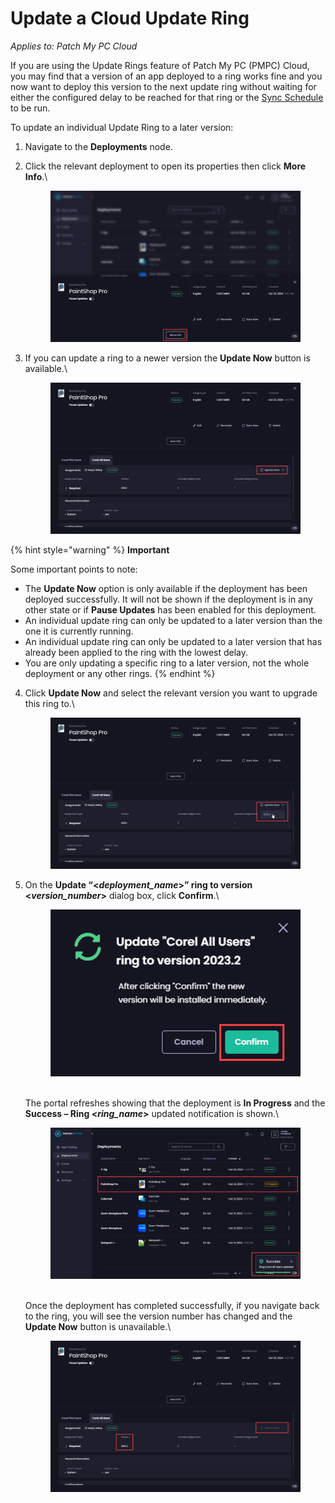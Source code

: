 # Update a Cloud Update Ring

_Applies to: Patch My PC Cloud_

If you are using the Update Rings feature of Patch My PC (PMPC) Cloud, you may find that a version of an app deployed to a ring works fine and you now want to deploy this version to the next update ring without waiting for either the configured delay to be reached for that ring or the [Sync Schedule](../../cloud-administration/manage-the-sync-schedule-in-cloud.md) to be run.

To update an individual Update Ring to a later version:

1. Navigate to the **Deployments** node.
2.  Click the relevant deployment to open its properties then click **More Info**.\


    <figure><img src="../../../.gitbook/assets/image (2143).png" alt="Clicking “More Info”"><figcaption></figcaption></figure>


3.  If you can update a ring to a newer version the **Update Now** button is available.\


    <figure><img src="../../../.gitbook/assets/image (2144).png" alt="“Update Now” button available"><figcaption></figcaption></figure>



{% hint style="warning" %}
**Important**

Some important points to note:

* The **Update Now** option is only available if the deployment has been deployed successfully. It will not be shown if the deployment is in any other state or if **Pause Updates** has been enabled for this deployment.
* An individual update ring can only be updated to a later version than the one it is currently running.
* An individual update ring can only be updated to a later version that has already been applied to the ring with the lowest delay.
* You are only updating a specific ring to a later version, not the whole deployment or any other rings.
{% endhint %}

4.  Click **Update Now** and select the relevant version you want to upgrade this ring to.\


    <figure><img src="../../../.gitbook/assets/image (2145).png" alt="Selecting which version to update this ring to"><figcaption></figcaption></figure>


5.  On the **Update “<**_**deployment\_name**_**>” ring to version <**_**version\_number**_**>** dialog box, click **Confirm**.\


    <figure><img src="../../../.gitbook/assets/image (2147).png" alt="Clicking “Confirm”" width="455"><figcaption></figcaption></figure>

    \
    The portal refreshes showing that the deployment is **In Progress** and the **Success – Ring <**_**ring\_name**_**>** updated notification is shown.\


    <figure><img src="../../../.gitbook/assets/image (2148).png" alt="Deployment shows as “In Progress” and the “Success – Ring <ring_name> updated” notification is shown."><figcaption></figcaption></figure>

    \
    Once the deployment has completed successfully, if you navigate back to the ring, you will see the version number has changed and the **Update Now** button is unavailable.\


    <figure><img src="../../../.gitbook/assets/image (2149).png" alt="Version number has changed and “Update Now” button is unavailable."><figcaption></figcaption></figure>
